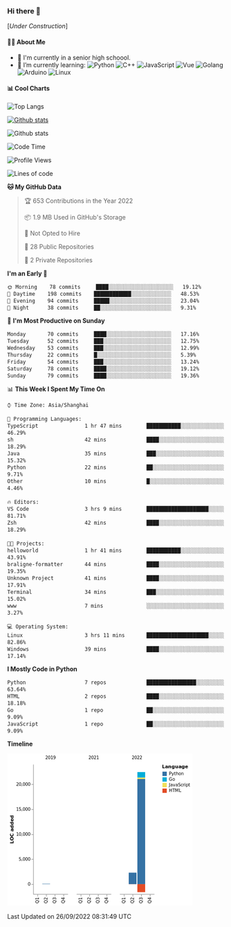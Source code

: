 ### Hi there 👋

\[*Under Construction*\]

<!--
**NoNormalCreeper/NoNormalCreeper** is a ✨ _special_ ✨ repository because its `README.md` (this file) appears on your GitHub profile.

Here are some ideas to get you started:

- 🔭 I’m currently working on ...
- 🌱 I’m currently learning ...
- 👯 I’m looking to collaborate on ...
- 🤔 I’m looking for help with ...
- 💬 Ask me about ...
- 📫 How to reach me: ...
- 😄 Pronouns: ...
- ⚡ Fun fact: ...
-->

#### 👩‍💻 About Me

- 🏫 I'm currently in a senior high schoool.
- 🌱 I’m currently learning: 
![Python](https://img.shields.io/badge/-Python-blue?style=flat-square&logo=Python&logoColor=fff)
![C++](https://img.shields.io/badge/-C%2B%2B-00599C?style=flat-square&logo=C%2B%2B&logoColor=fff)
![JavaScript](https://img.shields.io/badge/-JavaScript-ffca18?style=flat-square&logo=JavaScript&logoColor=fff)
![Vue](https://img.shields.io/badge/-Vue-4FC08D?style=flat-square&logo=Vue.js&logoColor=fff)
![Golang](https://img.shields.io/badge/-Go-007d9c?style=flat-square&logo=Go&logoColor=fff)
![Arduino](https://img.shields.io/badge/-Arduino-00979D?style=flat-square&logo=Arduino&logoColor=fff)
![Linux](https://img.shields.io/badge/-Linux-FCC624?style=flat-square&logo=Linux&logoColor=fff)

#### 📊 Cool Charts

![Top Langs](https://github-readme-stats.vercel.app/api/top-langs/?username=NoNormalCreeper&layout=compact)

[![Github stats](https://github-readme-stats.vercel.app/api?username=NoNormalCreeper&show_icons=true)](https://github.com/anuraghazra/github-readme-stats)

![Github stats](https://github-profile-trophy.vercel.app/?username=NoNormalCreeper)


<!--START_SECTION:waka-->
![Code Time](http://img.shields.io/badge/Code%20Time-113%20hrs%2035%20mins-blue)

![Profile Views](http://img.shields.io/badge/Profile%20Views-1-blue)

![Lines of code](https://img.shields.io/badge/From%20Hello%20World%20I%27ve%20Written-23%20Thousand%20lines%20of%20code-blue)

**🐱 My GitHub Data** 

> 🏆 653 Contributions in the Year 2022
 > 
> 📦 1.9 MB Used in GitHub's Storage 
 > 
> 🚫 Not Opted to Hire
 > 
> 📜 28 Public Repositories 
 > 
> 🔑 2 Private Repositories  
 > 
**I'm an Early 🐤** 

```text
🌞 Morning    78 commits     ████░░░░░░░░░░░░░░░░░░░░░   19.12% 
🌆 Daytime    198 commits    ████████████░░░░░░░░░░░░░   48.53% 
🌃 Evening    94 commits     █████░░░░░░░░░░░░░░░░░░░░   23.04% 
🌙 Night      38 commits     ██░░░░░░░░░░░░░░░░░░░░░░░   9.31%

```
📅 **I'm Most Productive on Sunday** 

```text
Monday       70 commits     ████░░░░░░░░░░░░░░░░░░░░░   17.16% 
Tuesday      52 commits     ███░░░░░░░░░░░░░░░░░░░░░░   12.75% 
Wednesday    53 commits     ███░░░░░░░░░░░░░░░░░░░░░░   12.99% 
Thursday     22 commits     █░░░░░░░░░░░░░░░░░░░░░░░░   5.39% 
Friday       54 commits     ███░░░░░░░░░░░░░░░░░░░░░░   13.24% 
Saturday     78 commits     ████░░░░░░░░░░░░░░░░░░░░░   19.12% 
Sunday       79 commits     ████░░░░░░░░░░░░░░░░░░░░░   19.36%

```


📊 **This Week I Spent My Time On** 

```text
⌚︎ Time Zone: Asia/Shanghai

💬 Programming Languages: 
TypeScript               1 hr 47 mins        ███████████░░░░░░░░░░░░░░   46.29% 
sh                       42 mins             ████░░░░░░░░░░░░░░░░░░░░░   18.29% 
Java                     35 mins             ███░░░░░░░░░░░░░░░░░░░░░░   15.32% 
Python                   22 mins             ██░░░░░░░░░░░░░░░░░░░░░░░   9.71% 
Other                    10 mins             █░░░░░░░░░░░░░░░░░░░░░░░░   4.46%

🔥 Editors: 
VS Code                  3 hrs 9 mins        ████████████████████░░░░░   81.71% 
Zsh                      42 mins             ████░░░░░░░░░░░░░░░░░░░░░   18.29%

🐱‍💻 Projects: 
helloworld               1 hr 41 mins        ███████████░░░░░░░░░░░░░░   43.91% 
braligne-formatter       44 mins             ████░░░░░░░░░░░░░░░░░░░░░   19.35% 
Unknown Project          41 mins             ████░░░░░░░░░░░░░░░░░░░░░   17.91% 
Terminal                 34 mins             ███░░░░░░░░░░░░░░░░░░░░░░   15.02% 
www                      7 mins              ░░░░░░░░░░░░░░░░░░░░░░░░░   3.27%

💻 Operating System: 
Linux                    3 hrs 11 mins       ████████████████████░░░░░   82.86% 
Windows                  39 mins             ████░░░░░░░░░░░░░░░░░░░░░   17.14%

```

**I Mostly Code in Python** 

```text
Python                   7 repos             ████████████████░░░░░░░░░   63.64% 
HTML                     2 repos             ████░░░░░░░░░░░░░░░░░░░░░   18.18% 
Go                       1 repo              ██░░░░░░░░░░░░░░░░░░░░░░░   9.09% 
JavaScript               1 repo              ██░░░░░░░░░░░░░░░░░░░░░░░   9.09%

```


**Timeline**

![Chart not found](https://raw.githubusercontent.com/NoNormalCreeper/NoNormalCreeper/main/charts/bar_graph.png) 


 Last Updated on 26/09/2022 08:31:49 UTC
<!--END_SECTION:waka-->

